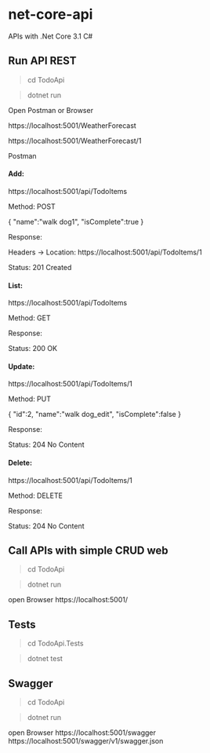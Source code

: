 # net-core-api
APIs with .Net Core 3.1 C#

## Run API REST
>cd TodoApi

>dotnet run

Open Postman or Browser

https://localhost:5001/WeatherForecast

https://localhost:5001/WeatherForecast/1

Postman

#### Add:

https://localhost:5001/api/TodoItems

Method: POST

{
  "name":"walk dog1",
  "isComplete":true
}

Response:

Headers -> Location: https://localhost:5001/api/TodoItems/1

Status: 201 Created

#### List:

https://localhost:5001/api/TodoItems

Method: GET

Response:

Status: 200 OK

#### Update:

https://localhost:5001/api/TodoItems/1

Method: PUT

{
  "id":2,
  "name":"walk dog_edit",
  "isComplete":false
}

Response:

Status: 204 No Content

#### Delete:

https://localhost:5001/api/TodoItems/1

Method: DELETE

Response:

Status: 204 No Content



## Call APIs with simple CRUD web

>cd TodoApi

>dotnet run

open Browser
https://localhost:5001/


## Tests
>cd TodoApi.Tests

>dotnet test

## Swagger
>cd TodoApi

>dotnet run

open Browser
https://localhost:5001/swagger
https://localhost:5001/swagger/v1/swagger.json
